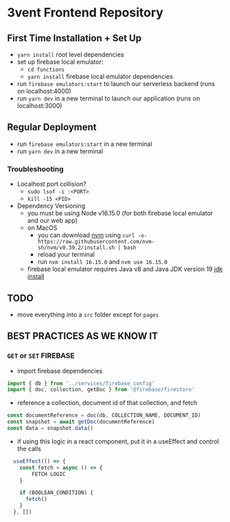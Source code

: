 # 3vent Frontend Repository 

## First Time Installation + Set Up

- `yarn install` root level dependencies
- set up firebase local emulator:
  - `cd functions`
  - `yarn install` firebase local emulator dependencies
- run `firebase emulators:start` to launch our serverless backend (runs on localhost:4000)
- run `yarn dev` in a new terminal to launch our application (runs on localhost:3000)


## Regular Deployment

- run `firebase emulators:start` in a new terminal
- run `yarn dev` in a new terminal

### Troubleshooting

- Localhost port collision?
  - `sudo lsof -i :<PORT>`
  - `kill -15 <PID>`
- Dependency Versioning
  - you must be using Node v16.15.0 (for both firebase local emulator and our web app)
  - on MacOS
    - you can download [nvm](https://github.com/nvm-sh/nvm) using `curl -o- https://raw.githubusercontent.com/nvm-sh/nvm/v0.39.2/install.sh | bash`
    - reload your terminal
    - run `nvm install 16.15.0` and `nvm use 16.15.0`
  - firebase local emulator requires Java v8 and Java JDK version 19 [jdk install](https://www.oracle.com/java/technologies/downloads/#jdk19-mac)

## TODO

- move everything into a `src` folder except for `pages`


## BEST PRACTICES AS WE KNOW IT

### `GET` or `SET` FIREBASE

- import firebase dependencies

```javascript
import { db } from '../services/firebase_config'
import { doc, collection, getDoc } from '@firebase/firestore'
```

- reference a collection, document id of that collection, and fetch
```javascript
const documentReference = doc(db, COLLECTION_NAME, DOCUMENT_ID)
const snapshot = await getDoc(documentReference)
const data = snapshot.data()
```

- if using this logic in a react component, put it in a useEffect and control the calls
```javascript
  useEffect(() => {
    const fetch = async () => {
        FETCH LOGIC
    }

    if (BOOLEAN_CONDITION) {
      fetch()
    }
  }, [])
```
